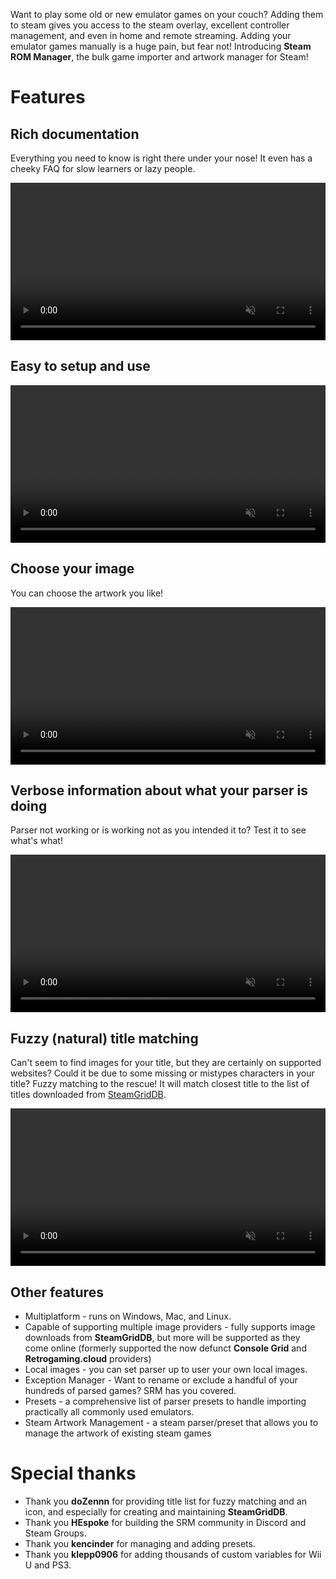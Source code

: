 Want to play some old or new emulator games on your couch? Adding them to steam gives you access to the steam overlay, excellent controller management, and even in home and remote streaming. Adding your emulator games manually is a huge pain, but fear not! Introducing **Steam ROM Manager**, the bulk game importer and artwork manager for Steam! 

# Features

## Rich documentation

Everything you need to know is right there under your nose! It even has a cheeky FAQ for slow learners or lazy people.

<p style="text-align: center;">
    <video style="width: 100%; max-width: 1600px; height: auto;" autoplay loop muted>
        <source src="./videos/instructions.mp4" type="video/mp4" />
        Your browser does not support the video tag.
    </video>
</p>

## Easy to setup and use

<p style="text-align: center;">
    <video style="width: 100%; max-width: 1600px; height: auto;" autoplay loop muted>
        <source src="./videos/easy-to-use.mp4" type="video/mp4" />
        Your browser does not support the video tag.
    </video>
</p>

## Choose your image

You can choose the artwork you like!

<p style="text-align: center;">
    <video style="width: 100%; max-width: 1600px; height: auto;" autoplay loop muted>
        <source src="./videos/choose-image.mp4" type="video/mp4" />
        Your browser does not support the video tag.
    </video>
</p>

## Verbose information about what your parser is doing

Parser not working or is working not as you intended it to? Test it to see what's what!

<p style="text-align: center;">
    <video style="width: 100%; max-width: 1600px; height: auto;" autoplay loop muted>
        <source src="./videos/parser-test.mp4" type="video/mp4" />
        Your browser does not support the video tag.
    </video>
</p>

## Fuzzy (natural) title matching

Can't seem to find images for your title, but they are certainly on supported websites? Could it be due to some missing or mistypes characters in your title? Fuzzy matching to the rescue! It will match closest title to the list of titles downloaded from [SteamGridDB](http://www.steamgriddb.com/).

<p style="text-align: center;">
    <video style="width: 100%; max-width: 1600px; height: auto;" autoplay loop muted>
        <source src="./videos/fuzzy-matching.mp4" type="video/mp4" />
        Your browser does not support the video tag.
    </video>
</p>

## Other features

* Multiplatform - runs on Windows, Mac, and Linux.
* Capable of supporting multiple image providers - fully supports image downloads from **SteamGridDB**, but more will be supported as they come online (formerly supported the now defunct **Console Grid** and **Retrogaming.cloud** providers)
* Local images - you can set parser up to user your own local images.
* Exception Manager - Want to rename or exclude a handful of your hundreds of parsed games? SRM has you covered.
* Presets - a comprehensive list of parser presets to handle importing practically all commonly used emulators.
* Steam Artwork Management - a steam parser/preset that allows you to manage the artwork of existing steam games

# Special thanks

- Thank you **doZennn** for providing title list for fuzzy matching and an icon, and especially for creating and maintaining **SteamGridDB**.
- Thank you **HEspoke** for building the SRM community in Discord and Steam Groups.
- Thank you **kencinder** for managing and adding presets.
- Thank you **klepp0906** for adding thousands of custom variables for Wii U and PS3.
